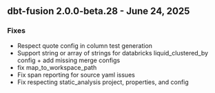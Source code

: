 ## dbt-fusion 2.0.0-beta.28 - June 24, 2025

### Fixes

- Respect quote config in column test generation
- Support string or array of strings for databricks liquid_clustered_by config + add missing merge configs
- fix map_to_workspace_path
- Fix span reporting for source yaml issues
- Fix respecting static_analysis project, properties, and config
